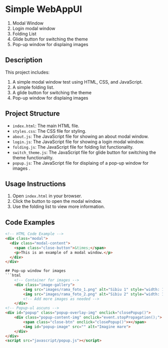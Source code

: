 # Simple WebAppUI
1. Modal Window 
2. Login modal window
3. Folding List
4. Glide button for switching the theme
5. Pop-up window for displaing images

## Description
This project includes:
1. A simple modal window test using HTML, CSS, and JavaScript.
2. A simple folding list.
3. A glide button for switching the theme
4. Pop-up window for displaing images

## Project Structure
- `index.html`: The main HTML file.
- `styles.css`: The CSS file for styling.
- `about.js`: The JavaScript file for showing an about modal window.
- `login.js`: The JavaScript file for showing a login modal window.
- `folding.js`: The JavaScript file for folding list functionality.
- `switch_theme.js`: The JavaScript file for glide button for switching the theme functionality.
- `popup.js`: The JavaScript file for displaing of a pop-up window for images .


## Usage Instructions
1. Open `index.html` in your browser.
2. Click the button to open the modal window.
3. Use the folding list to view more information.

## Code Examples
```html
<!-- HTML Code Example -->
<div class="modal">
  <div class="modal-content">
    <span class="close-button">&times;</span>
    <p>This is an example of a modal window.</p>
  </div>
</div>

## Pop-up window for images
```html
    <!-- Container for images -->
    <div class="image-gallery">
        <img src="images/rama_foto_1.png" alt="Sibiu 1" style="width: 100%; max-width: 300px; float: center; margin-left: 20px; cursor:pointer;"  onclick="openPopup(this.src)">
        <img src="images/rama_foto_2.png" alt="Sibiu 2" style="width: 100%; max-width: 300px; float: center; margin-left: 20px; cursor:pointer;"  onclick="openPopup(this.src)">
        <!-- Add more images as needed -->
    </div>
<!-- Popup-ul ascuns -->
<div id="popup" class="popup-overlay-img" onclick="closePopup()">
    <div class="popup-content-img" onclick="event.stopPropagation();">
        <span class="close-btn" onclick="closePopup()">×</span>
        <img id="popup-image" src="" alt="Imagine mare">
    </div>
</div>
<script src="javascript/popup.js"></script>
